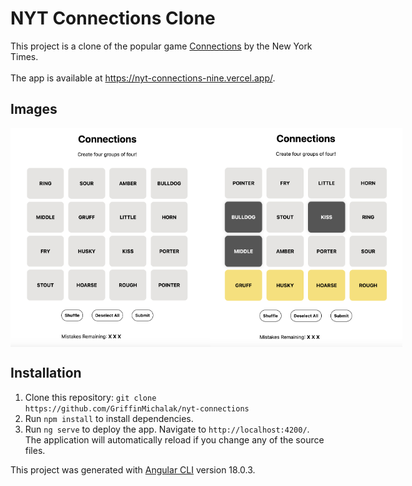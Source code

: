 # NYT Connections Clone

This project is a clone of the popular game [Connections](https://www.nytimes.com/games/connections) by the New York Times.
<br><br>
The app is available at https://nyt-connections-nine.vercel.app/.

## Images
<div style="display: flex; justify-content: space-between">
    <img src="/src/assets/images/connections1.png" width="320px" height="350px">
    <img src="/src/assets/images/connections2.png" width="320px" height="350px">
</div>

## Installation
1. Clone this repository: `git clone https://github.com/GriffinMichalak/nyt-connections`
2. Run `npm install` to install dependencies. 
3. Run `ng serve` to deploy the app. Navigate to `http://localhost:4200/`. The application will automatically reload if you change any of the source files.

This project was generated with [Angular CLI](https://github.com/angular/angular-cli) version 18.0.3.